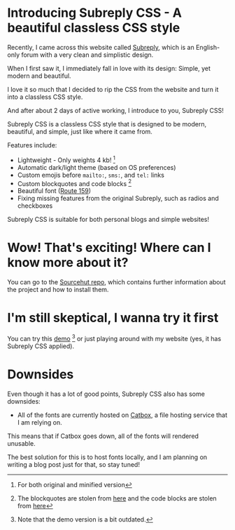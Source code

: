 # Introducing Subreply CSS - A beautiful classless CSS style

Recently, I came across this website called [Subreply](https://subreply.com/about), which is an English-only forum with a very clean and simplistic design.

When I first saw it, I immediately fall in love with its design: Simple, yet modern and beautiful.

I love it so much that I decided to rip the CSS from the website and turn it into a classless CSS style.

And after about 2 days of active working, I introduce to you, Subreply CSS!

Subreply CSS is a classless CSS style that is designed to be modern, beautiful, and simple, just like where it came from.

Features include:

- Lightweight - Only weights 4 kb! [^1]
- Automatic dark/light theme (based on OS preferences)
- Custom emojis before `mailto:`, `sms:`, and `tel:` links
- Custom blockquotes and code blocks [^2]
- Beautiful font ([Route 159](https://dotcolon.net/font/route159/))
- Fixing missing features from the original Subreply, such as radios and checkboxes

Subreply CSS is suitable for both personal blogs and simple websites!

# Wow! That's exciting! Where can I know more about it?

You can go to the [Sourcehut repo](https://git.sr.ht/~tsukii/subreply-css), which contains further information about the project and how to install them.

# I'm still skeptical, I wanna try it first

You can try this [demo](https://srht.githack.com/~tsukii/subreply-css/blob/main/test.html) [^3] or just playing around with my website (yes, it has Subreply CSS applied).

# Downsides

Even though it has a lot of good points, Subreply CSS also has some downsides:

- All of the fonts are currently hosted on [Catbox](https://catbox.moe/), a file hosting service that I am relying on.

This means that if Catbox goes down, all of the fonts will rendered unusable.

The best solution for this is to host fonts locally, and I am planning on writing a blog post just for that, so stay tuned!

[^1]: For both original and minified version
[^2]: The blockquotes are stolen from [here](https://css-tricks.com/snippets/css/simple-and-nice-blockquote-styling/) and the code blocks are stolen from [here](https://adis.ca/entry/2011/pretty-code-block-in-css/)
[^3]: Note that the demo version is a bit outdated.